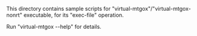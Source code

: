 This directory contains sample scripts for
"virtual-mtgox"/"virtual-mtgox-nonrt" executable, for its "exec-file" operation.

Run "virtual-mtgox --help" for details.
